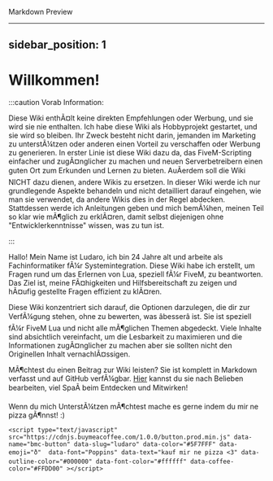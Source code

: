 
Markdown Preview

---
sidebar_position: 1
---

# Willkommen!

:::caution Vorab Information:

Diese Wiki enthÃ¤lt keine direkten Empfehlungen oder Werbung, und sie wird sie nie enthalten. Ich habe diese Wiki als Hobbyprojekt gestartet, und sie wird so bleiben. Ihr Zweck besteht nicht darin, jemanden im Marketing zu unterstÃ¼tzen oder anderen einen Vorteil zu verschaffen oder Werbung zu generieren. In erster Linie ist diese Wiki dazu da, das FiveM-Scripting einfacher und zugÃ¤nglicher zu machen und neuen Serverbetreibern einen guten Ort zum Erkunden und Lernen zu bieten. AuÃerdem soll die Wiki NICHT dazu dienen, andere Wikis zu ersetzen. In dieser Wiki werde ich nur grundlegende Aspekte behandeln und nicht detailliert darauf eingehen, wie man sie verwendet, da andere Wikis dies in der Regel abdecken. Stattdessen werde ich Anleitungen geben und mich bemÃ¼hen, meinen Teil so klar wie mÃ¶glich zu erklÃ¤ren, damit selbst diejenigen ohne "Entwicklerkenntnisse" wissen, was zu tun ist.

:::

Hallo! Mein Name ist Ludaro, ich bin 24 Jahre alt und arbeite als Fachinformatiker fÃ¼r Systemintegration. Diese Wiki habe ich erstellt, um Fragen rund um das Erlernen von Lua, speziell fÃ¼r FiveM, zu beantworten. Das Ziel ist, meine FÃ¤higkeiten und Hilfsbereitschaft zu zeigen und hÃ¤ufig gestellte Fragen effizient zu klÃ¤ren.

Diese Wiki konzentriert sich darauf, die Optionen darzulegen, die dir zur VerfÃ¼gung stehen, ohne zu bewerten, was âbesserâ ist. Sie ist speziell fÃ¼r FiveM Lua und nicht alle mÃ¶glichen Themen abgedeckt. Viele Inhalte sind absichtlich vereinfacht, um die Lesbarkeit zu maximieren und die Informationen zugÃ¤nglicher zu machen aber sie sollten nicht den Originellen Inhalt vernachlÃ¤ssigen.

MÃ¶chtest du einen Beitrag zur Wiki leisten? Sie ist komplett in Markdown verfasst und auf GitHub verfÃ¼gbar. [Hier](https://github.com/Ludaro1024/LudaroWikiDE) kannst du sie nach Belieben bearbeiten, viel SpaÃ beim Entdecken und Mitwirken!

Wenn du mich UnterstÃ¼tzen mÃ¶chtest mache es gerne indem du mir ne pizza gÃ¶nnst! :)

`<script type="text/javascript" src="https://cdnjs.buymeacoffee.com/1.0.0/button.prod.min.js" data-name="bmc-button" data-slug="ludaro" data-color="#5F7FFF" data-emoji="ð"  data-font="Poppins" data-text="kauf mir ne pizza <3" data-outline-color="#000000" data-font-color="#ffffff" data-coffee-color="#FFDD00" ></script>`

